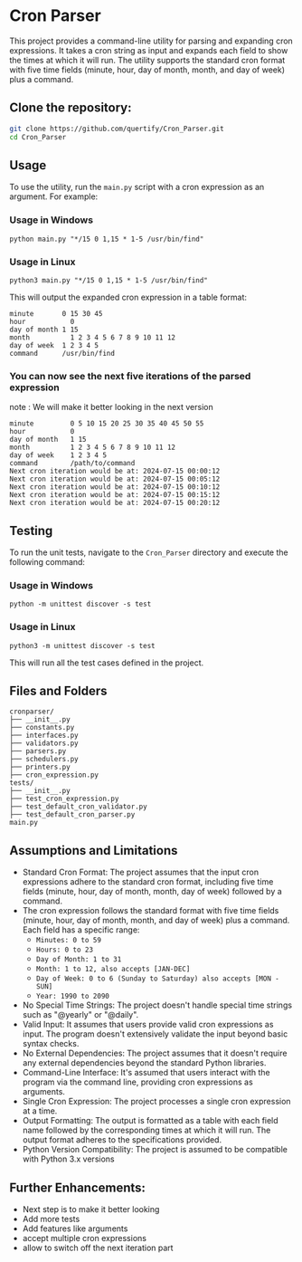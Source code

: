 # Cron Parser

This project provides a command-line utility for parsing and expanding cron expressions. It takes a cron string as input and expands each field to show the times at which it will run. The utility supports the standard cron format with five time fields (minute, hour, day of month, month, and day of week) plus a command.

## Clone the repository:
```bash
git clone https://github.com/quertify/Cron_Parser.git
cd Cron_Parser
```

## Usage
To use the utility, run the `main.py` script with a cron expression as an argument. For example:

### Usage in Windows
```
python main.py "*/15 0 1,15 * 1-5 /usr/bin/find"
```
### Usage in Linux
```
python3 main.py "*/15 0 1,15 * 1-5 /usr/bin/find"
```

This will output the expanded cron expression in a table format:
```
minute       0 15 30 45
hour	       0
day of month 1 15
month	       1 2 3 4 5 6 7 8 9 10 11 12
day of week	 1 2 3 4 5
command	     /usr/bin/find
```
### You can now see the next five iterations of the parsed expression
note : We will make it better looking in the next version

```
minute         0 5 10 15 20 25 30 35 40 45 50 55
hour           0
day of month   1 15
month          1 2 3 4 5 6 7 8 9 10 11 12
day of week    1 2 3 4 5
command        /path/to/command
Next cron iteration would be at: 2024-07-15 00:00:12
Next cron iteration would be at: 2024-07-15 00:05:12
Next cron iteration would be at: 2024-07-15 00:10:12
Next cron iteration would be at: 2024-07-15 00:15:12
Next cron iteration would be at: 2024-07-15 00:20:12
```

## Testing

To run the unit tests, navigate to the `Cron_Parser` directory and execute the following command:

### Usage in Windows
```
python -m unittest discover -s test
```
### Usage in Linux
```
python3 -m unittest discover -s test
```

This will run all the test cases defined in the project.


## Files and Folders
```
cronparser/
├── __init__.py
├── constants.py
├── interfaces.py
├── validators.py
├── parsers.py
├── schedulers.py
├── printers.py
├── cron_expression.py
tests/
├── __init__.py
├── test_cron_expression.py
├── test_default_cron_validator.py
├── test_default_cron_parser.py
main.py
```
## Assumptions and Limitations

- Standard Cron Format: The project assumes that the input cron expressions adhere to the standard cron format, including five time fields (minute, hour, day of month, month, day of week) followed by a command.
- The cron expression follows the standard format with five time fields (minute, hour, day of month, month, and day of week) plus a command.
    Each field has a specific range:
    - `Minutes: 0 to 59`
    - `Hours: 0 to 23`
    - `Day of Month: 1 to 31`
    - `Month: 1 to 12, also accepts [JAN-DEC]`
    - `Day of Week: 0 to 6 (Sunday to Saturday) also accepts [MON - SUN]`
    - `Year: 1990 to 2090`
- No Special Time Strings: The project doesn't handle special time strings such as "@yearly" or "@daily".
- Valid Input: It assumes that users provide valid cron expressions as input. The program doesn't extensively validate the input beyond basic syntax checks.
- No External Dependencies: The project assumes that it doesn't require any external dependencies beyond the standard Python libraries.
- Command-Line Interface: It's assumed that users interact with the program via the command line, providing cron expressions as arguments.
- Single Cron Expression: The project processes a single cron expression at a time.
- Output Formatting: The output is formatted as a table with each field name followed by the corresponding times at which it will run. The output format adheres to the specifications provided.
- Python Version Compatibility: The project is assumed to be compatible with Python 3.x versions

## Further Enhancements:
- Next step is to make it better looking
- Add more tests
- Add features like arguments
- accept multiple cron expressions
- allow to switch off the next iteration part
